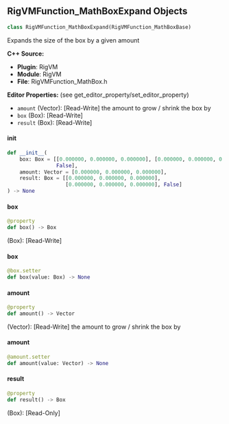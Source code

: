 ## RigVMFunction_MathBoxExpand Objects

```python
class RigVMFunction_MathBoxExpand(RigVMFunction_MathBoxBase)
```

Expands the size of the box by a given amount

**C++ Source:**

- **Plugin**: RigVM
- **Module**: RigVM
- **File**: RigVMFunction_MathBox.h

**Editor Properties:** (see get_editor_property/set_editor_property)

- ``amount`` (Vector):  [Read-Write] the amount to grow / shrink the box by
- ``box`` (Box):  [Read-Write]
- ``result`` (Box):  [Read-Write]

<a id="unreal.RigVMFunction_MathBoxExpand.__init__"></a>

#### __init__

```python
def __init__(
    box: Box = [[0.000000, 0.000000, 0.000000], [0.000000, 0.000000, 0.000000],
                False],
    amount: Vector = [0.000000, 0.000000, 0.000000],
    result: Box = [[0.000000, 0.000000, 0.000000],
                   [0.000000, 0.000000, 0.000000], False]
) -> None
```

<a id="unreal.RigVMFunction_MathBoxExpand.box"></a>

#### box

```python
@property
def box() -> Box
```

(Box):  [Read-Write]

<a id="unreal.RigVMFunction_MathBoxExpand.box"></a>

#### box

```python
@box.setter
def box(value: Box) -> None
```

<a id="unreal.RigVMFunction_MathBoxExpand.amount"></a>

#### amount

```python
@property
def amount() -> Vector
```

(Vector):  [Read-Write] the amount to grow / shrink the box by

<a id="unreal.RigVMFunction_MathBoxExpand.amount"></a>

#### amount

```python
@amount.setter
def amount(value: Vector) -> None
```

<a id="unreal.RigVMFunction_MathBoxExpand.result"></a>

#### result

```python
@property
def result() -> Box
```

(Box):  [Read-Only]

<a id="unreal.RigVMFunction_MathBoxTransform"></a>